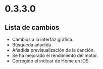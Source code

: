 # 0.3.3.0

## Lista de cambios

- Cambios a la interfaz gráfica.
- Búsqueda añadida.
- Añadida previsualización de la canción.
- Se ha mejorado el rendimiento del motor.
- Corregido el indicar de Home en iOS.
